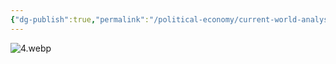 ```yaml
---
{"dg-publish":true,"permalink":"/political-economy/current-world-analysis/china/","dgPassFrontmatter":true}
---
```


![4.webp](/img/user/Pictures%20and%20Photos/4.webp)